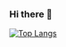 ### Hi there 👋

[![Top Langs](https://github-readme-stats.vercel.app/api/top-langs/?username=azariak)](https://github.com/azariak/github-readme-stats)
<!--
**azariak/azariak** is a ✨ _special_ ✨ repository because its `README.md` (this file) appears on your GitHub profile.

Here are some ideas to get you started:

- 🔭 I’m currently working on ...
- 🌱 I’m currently learning ...
- 👯 I’m looking to collaborate on ...
- 🤔 I’m looking for help with ...
- 💬 Ask me about ...
- 📫 How to reach me: ...
- 😄 Pronouns: ...
- ⚡ Fun fact: ...
-->
